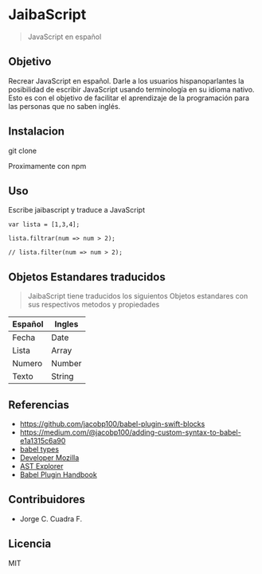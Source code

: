 # JaibaScript
> JavaScript en español

## Objetivo

Recrear JavaScript en español. Darle a los usuarios hispanoparlantes la posibilidad de escribir JavaScript usando terminología en su idioma nativo. Esto es con el objetivo de facilitar el aprendizaje de la programación para las personas que no saben inglés.

## Instalacion

git clone

Proximamente con npm

## Uso

Escribe jaibascript y traduce a JavaScript
```
var lista = [1,3,4];

lista.filtrar(num => num > 2);

// lista.filter(num => num > 2);
````

## Objetos Estandares traducidos

> JaibaScript tiene traducidos los siguientos Objetos estandares con sus respectivos metodos y propiedades


Español | Ingles
------- | ------
Fecha | Date
Lista | Array
Numero | Number
Texto | String

## Referencias

- https://github.com/jacobp100/babel-plugin-swift-blocks
- https://medium.com/@jacobp100/adding-custom-syntax-to-babel-e1a1315c6a90
- [babel types](https://github.com/babel/babel/blob/master/packages/babel-types/src/definitions/core.js)
- [Developer Mozilla](https://developer.mozilla.org)
- [AST Explorer](http://astexplorer.net/)
- [Babel Plugin Handbook](https://github.com/thejameskyle/babel-handbook/blob/master/translations/en/plugin-handbook.md#toc-babel-types)

## Contribuidores

- Jorge C. Cuadra F.


## Licencia

MIT
